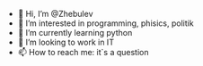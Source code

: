 - 👋 Hi, I’m @Zhebulev
- 👀 I’m interested in programming, phisics, politik
- 🌱 I’m currently learning python
- 💞️ I’m looking to work in IT
- 📫 How to reach me: it`s a question

<!---
Zhebulev/Zhebulev is a ✨ special ✨ repository because its `README.md` (this file) appears on your GitHub profile.
You can click the Preview link to take a look at your changes.
--->
